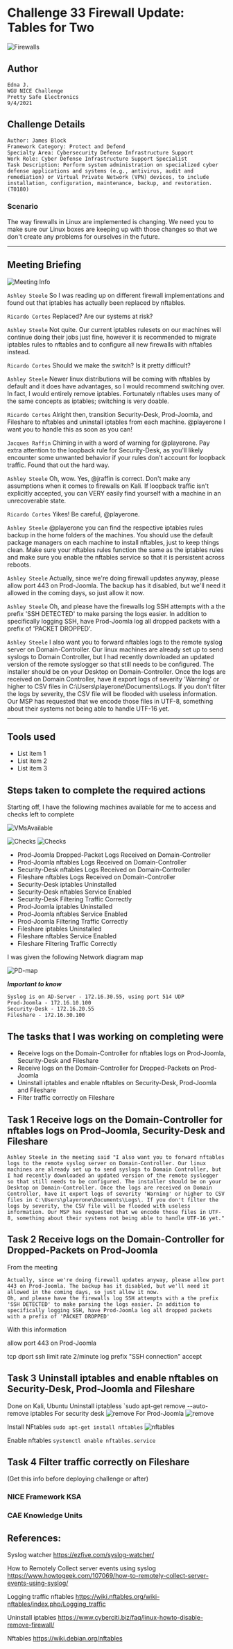 # Challenge 33 Firewall Update: Tables for Two

![Firewalls](../Event/NICE33.png)

## Author
```
Edna J.
WGU NICE Challenge
Pretty Safe Electronics
9/4/2021
```

## Challenge Details
```
Author: James Block
Framework Category: Protect and Defend
Specialty Area: Cybersecurity Defense Infrastructure Support
Work Role: Cyber Defense Infrastructure Support Specialist
Task Description: Perform system administration on specialized cyber defense applications and systems (e.g., antivirus, audit and remediation) or Virtual Private Network (VPN) devices, to include installation, configuration, maintenance, backup, and restoration. (T0180) 
```

### Scenario
The way firewalls in Linux are implemented is changing. We need you to make sure our Linux boxes are keeping up with those changes so that we don't create any problems for ourselves in the future.

-----
## Meeting Briefing

![Meeting Info](./images/Meeting.PNG)

`Ashley Steele`
So I was reading up on different firewall implementations and found out that iptables has actually been replaced by nftables.

`Ricardo Cortes`
Replaced? Are our systems at risk?

`Ashley Steele`
Not quite. Our current iptables rulesets on our machines will continue doing their jobs just fine, however it is recommended to migrate iptables rules to nftables and to configure all new firewalls with nftables instead.

`Ricardo Cortes`
Should we make the switch? Is it pretty difficult?

`Ashley Steele`
Newer linux distributions will be coming with nftables by default and it does have advantages, so I would recommend switching over. In fact, I would entirely remove iptables. Fortunately nftables uses many of the same concepts as iptables; switching is very doable.

`Ricardo Cortes`
Alright then, transition Security-Desk, Prod-Joomla, and Fileshare to nftables and uninstall iptables from each machine. @playerone I want you to handle this as soon as you can!

`Jacques Raffin`
Chiming in with a word of warning for @playerone. Pay extra attention to the loopback rule for Security-Desk, as you'll likely encounter some unwanted behavior if your rules don't account for loopback traffic. Found that out the hard way.

`Ashley Steele`
Oh, wow. Yes, @jraffin is correct. Don't make any assumptions when it comes to firewalls on Kali. If loopback traffic isn't explicitly accepted, you can VERY easily find yourself with a machine in an unrecoverable state.

`Ricardo Cortes`
Yikes! Be careful, @playerone.

`Ashley Steele`
@playerone you can find the respective iptables rules backup in the home folders of the machines. You should use the default package managers on each machine to install nftables, just to keep things clean. Make sure your nftables rules function the same as the iptables rules and make sure you enable the nftables service so that it is persistent across reboots.

`Ashley Steele`
Actually, since we're doing firewall updates anyway, please allow port 443 on Prod-Joomla. The backup has it disabled, but we'll need it allowed in the coming days, so just allow it now.

`Ashley Steele`
Oh, and please have the firewalls log SSH attempts with a the prefix 'SSH DETECTED' to make parsing the logs easier. In addition to specifically logging SSH, have Prod-Joomla log all dropped packets with a prefix of 'PACKET DROPPED'.

`Ashley Steele`
I also want you to forward nftables logs to the remote syslog server on Domain-Controller. Our linux machines are already set up to send syslogs to Domain Controller, but I had recently downloaded an updated version of the remote syslogger so that still needs to be configured. The installer should be on your Desktop on Domain-Controller. Once the logs are received on Domain Controller, have it export logs of severity 'Warning' or higher to CSV files in C:\Users\playerone\Documents\Logs\. If you don't filter the logs by severity, the CSV file will be flooded with useless information. Our MSP has requested that we encode those files in UTF-8, something about their systems not being able to handle UTF-16 yet.


---
## Tools used

 - List item 1
 - List item 2
 - List item 3


## Steps taken to complete the required actions

Starting off, I have the following machines available for me to access and checks left to complete

![VMsAvailable](./images/VMs-available.PNG)

![Checks](./images/checks.PNG)
![Checks](./images/checks2.PNG)

- Prod-Joomla Dropped-Packet Logs Received on Domain-Controller	
- Prod-Joomla nftables Logs Received on Domain-Controller	
- Security-Desk nftables Logs Received on Domain-Controller	
- Fileshare nftables Logs Received on Domain-Controller	
- Security-Desk iptables Uninstalled
- Security-Desk nftables Service Enabled
- Security-Desk Filtering Traffic Correctly	
- Prod-Joomla iptables Uninstalled	
- Prod-Joomla nftables Service Enabled
- Prod-Joomla Filtering Traffic Correctly	
- Fileshare iptables Uninstalled	
- Fileshare nftables Service Enabled	
- Fileshare Filtering Traffic Correctly	


I was given the following Network diagram map

![PD-map](./images/PD-map.jpg)

***Important to know***
```
Syslog is on AD-Server - 172.16.30.55, using port 514 UDP
Prod-Joomla - 172.16.10.100
Security-Desk - 172.16.20.55
Fileshare - 172.16.30.100
```

## The tasks that I was working on completing were
 - Receive logs on the Domain-Controller for nftables logs on Prod-Joomla, Security-Desk and Fileshare
 - Receive logs on the Domain-Controller for Dropped-Packets on Prod-Joomla
 - Uninstall iptables and enable nftables on Security-Desk, Prod-Joomla and Fileshare
 - Filter traffic correctly on Fileshare



## Task 1 Receive logs on the Domain-Controller for nftables logs on Prod-Joomla, Security-Desk and Fileshare
```
Ashley Steele in the meeting said "I also want you to forward nftables logs to the remote syslog server on Domain-Controller. Our linux machines are already set up to send syslogs to Domain Controller, but I had recently downloaded an updated version of the remote syslogger so that still needs to be configured. The installer should be on your Desktop on Domain-Controller. Once the logs are received on Domain Controller, have it export logs of severity 'Warning' or higher to CSV files in C:\Users\playerone\Documents\Logs\. If you don't filter the logs by severity, the CSV file will be flooded with useless information. Our MSP has requested that we encode those files in UTF-8, something about their systems not being able to handle UTF-16 yet."
```


## Task 2 Receive logs on the Domain-Controller for Dropped-Packets on Prod-Joomla
From the meeting
```
Actually, since we're doing firewall updates anyway, please allow port 443 on Prod-Joomla. The backup has it disabled, but we'll need it allowed in the coming days, so just allow it now. 
Oh, and please have the firewalls log SSH attempts with a the prefix 'SSH DETECTED' to make parsing the logs easier. In addition to specifically logging SSH, have Prod-Joomla log all dropped packets with a prefix of 'PACKET DROPPED'
```
With this information 

allow port 443 on Prod-Joomla


tcp dport ssh limit rate 2/minute log prefix "SSH connection" accept


## Task 3 Uninstall iptables and enable nftables on Security-Desk, Prod-Joomla and Fileshare
Done on Kali, Ubuntu
Uninstall iptabless
`sudo apt-get remove --auto-remove iptables
For security desk
![remove](./images/RMiptables.PNG)
For Prod-Joomla
![remove](./images/RMiptablesProdJoomla.PNG)

Install NFtables
`sudo apt-get install nftables`
![nftables](./images/InstallNFTables.PNG)

Enable nftables
`systemctl enable nftables.service`


## Task 4 Filter traffic correctly on Fileshare




(Get this info before deploying challenge or after)
### NICE Framework KSA


### CAE Knowledge Units


## References:
Syslog watcher https://ezfive.com/syslog-watcher/

How to Remotely Collect server events using syslog
https://www.howtogeek.com/107069/how-to-remotely-collect-server-events-using-syslog/

Logging traffic nftables
https://wiki.nftables.org/wiki-nftables/index.php/Logging_traffic

Uninstall iptables https://www.cyberciti.biz/faq/linux-howto-disable-remove-firewall/

Nftables https://wiki.debian.org/nftables